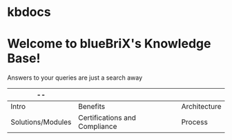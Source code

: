 # kbdocs
# Welcome to blueBriX's Knowledge Base!
Answers to your queries are just a search away
 



 --| | |
| ------ |------------------------- | ---- |
| Intro|Benefits|Architecture|
| Solutions/Modules | Certifications and Compliance | Process |
